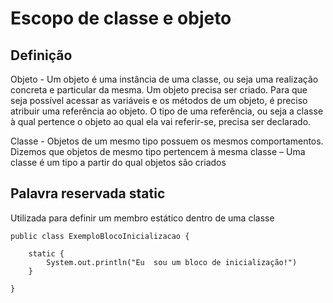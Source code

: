 # Escopo de classe e objeto

## Definição

Objeto - Um objeto é uma instância de uma classe, ou seja uma realização concreta e particular da mesma. Um objeto precisa ser criado. Para que seja possível acessar as variáveis e os métodos de um objeto, é preciso atribuir uma referência ao objeto. O tipo de uma referência, ou seja a classe à qual pertence o objeto ao qual ela vai referir-se, precisa ser declarado.

Classe - Objetos de um mesmo tipo possuem os mesmos comportamentos. Dizemos que objetos de mesmo tipo pertencem à mesma classe – Uma classe é um tipo a partir do qual objetos são criados

## Palavra reservada static

Utilizada para definir um membro estático dentro de uma classe
```
public class ExemploBlocoInicializacao {

    static {
        System.out.println("Eu  sou um bloco de inicialização!")
    }

}
```
